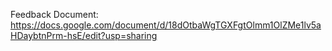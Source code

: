 Feedback Document:
https://docs.google.com/document/d/18dOtbaWgTGXFgtOlmm1OlZMe1lv5aHDaybtnPrm-hsE/edit?usp=sharing